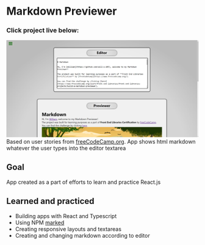 # Markdown Previewer
### Click project live below:
[![Markdown Previewer cover](https://raw.githubusercontent.com/will-s-205/will-s-205.github.io/main/fcc-portfolio/img/2023-06-24%20Markdown%20Previewer.jpg)](https://will-s-205.github.io/markdown-previewer/)
Based on user stories from [freeCodeCamp.org](https://www.freecodecamp.org/learn/front-end-development-libraries/front-end-development-libraries-projects/build-a-markdown-previewer).
App shows html markdown whatever the user types into the editor textarea
## Goal
App created as a part of efforts to learn and practice React.js
## Learned and practiced
* Building apps with React and Typescript
* Using NPM [marked](https://www.npmjs.com/package/marked)
* Creating responsive layouts and textareas
* Creating and changing markdown according to editor
